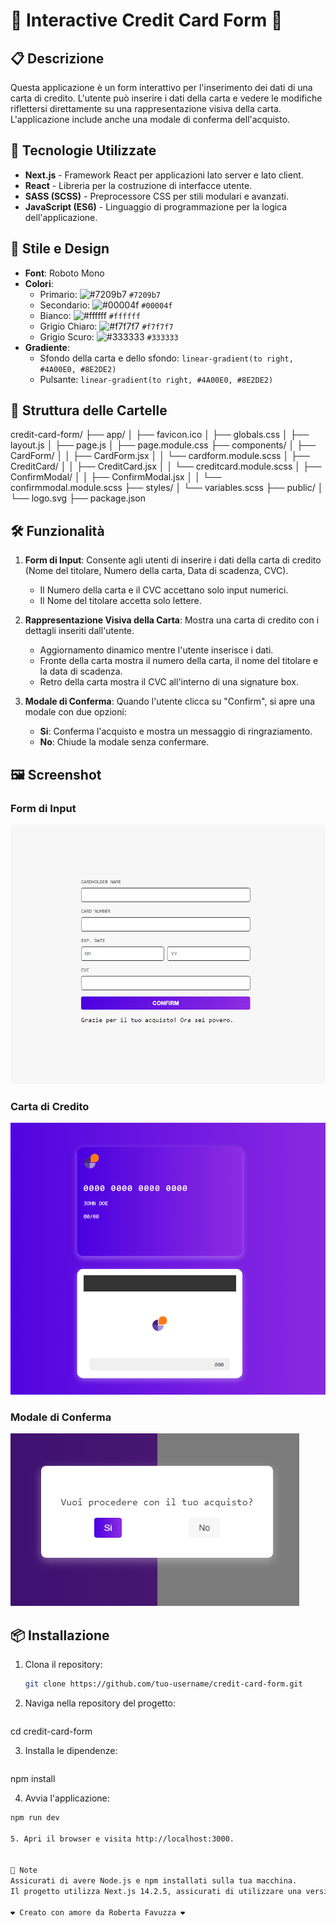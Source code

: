# 🌟 Interactive Credit Card Form 🌟

## 📋 Descrizione

Questa applicazione è un form interattivo per l'inserimento dei dati di una carta di credito. L'utente può inserire i dati della carta e vedere le modifiche riflettersi direttamente su una rappresentazione visiva della carta. L'applicazione include anche una modale di conferma dell'acquisto.

## 🚀 Tecnologie Utilizzate

- **Next.js** - Framework React per applicazioni lato server e lato client.
- **React** - Libreria per la costruzione di interfacce utente.
- **SASS (SCSS)** - Preprocessore CSS per stili modulari e avanzati.
- **JavaScript (ES6)** - Linguaggio di programmazione per la logica dell'applicazione.

## 🎨 Stile e Design

- **Font**: Roboto Mono
- **Colori**:
  - Primario: ![#7209b7](https://via.placeholder.com/15/7209b7/000000?text=+) `#7209b7`
  - Secondario: ![#00004f](https://via.placeholder.com/15/00004f/000000?text=+) `#00004f`
  - Bianco: ![#ffffff](https://via.placeholder.com/15/ffffff/000000?text=+) `#ffffff`
  - Grigio Chiaro: ![#f7f7f7](https://via.placeholder.com/15/f7f7f7/000000?text=+) `#f7f7f7`
  - Grigio Scuro: ![#333333](https://via.placeholder.com/15/333333/000000?text=+) `#333333`
- **Gradiente**:
  - Sfondo della carta e dello sfondo: `linear-gradient(to right, #4A00E0, #8E2DE2)`
  - Pulsante: `linear-gradient(to right, #4A00E0, #8E2DE2)`

## 📂 Struttura delle Cartelle

credit-card-form/
├── app/
│ ├── favicon.ico
│ ├── globals.css
│ ├── layout.js
│ ├── page.js
│ ├── page.module.css
├── components/
│ ├── CardForm/
│ │ ├── CardForm.jsx
│ │ └── cardform.module.scss
│ ├── CreditCard/
│ │ ├── CreditCard.jsx
│ │ └── creditcard.module.scss
│ ├── ConfirmModal/
│ │ ├── ConfirmModal.jsx
│ │ └── confirmmodal.module.scss
├── styles/
│ └── variables.scss
├── public/
│ └── logo.svg
├── package.json


## 🛠️ Funzionalità

1. **Form di Input**: Consente agli utenti di inserire i dati della carta di credito (Nome del titolare, Numero della carta, Data di scadenza, CVC).
   - Il Numero della carta e il CVC accettano solo input numerici.
   - Il Nome del titolare accetta solo lettere.

2. **Rappresentazione Visiva della Carta**: Mostra una carta di credito con i dettagli inseriti dall'utente.
   - Aggiornamento dinamico mentre l'utente inserisce i dati.
   - Fronte della carta mostra il numero della carta, il nome del titolare e la data di scadenza.
   - Retro della carta mostra il CVC all'interno di una signature box.

3. **Modale di Conferma**: Quando l'utente clicca su "Confirm", si apre una modale con due opzioni:
   - **Si**: Conferma l'acquisto e mostra un messaggio di ringraziamento.
   - **No**: Chiude la modale senza confermare.

## 🖼️ Screenshot

### Form di Input
![Form di Input](./screenshot/form-input.png)

### Carta di Credito
![Carta di Credito](./screenshot/credit-card.png)

### Modale di Conferma
![Modale di Conferma](./screenshot/confirm-modal.png)

## 📦 Installazione

1. Clona il repository:
   ```bash
   git clone https://github.com/tuo-username/credit-card-form.git


2. Naviga nella repository del progetto:
   ```bash
  cd credit-card-form

3. Installa le dipendenze:
   ```bash
 npm install

 4. Avvia l'applicazione:
  ```bash
  npm run dev

 5. Apri il browser e visita http://localhost:3000.


📝 Note
Assicurati di avere Node.js e npm installati sulla tua macchina.
Il progetto utilizza Next.js 14.2.5, assicurati di utilizzare una versione compatibile di Node.js.

❤️ Creato con amore da Roberta Favuzza ❤️